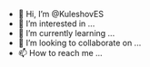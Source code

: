 - 👋 Hi, I’m @KuleshovES
- 👀 I’m interested in ...
- 🌱 I’m currently learning ...
- 💞️ I’m looking to collaborate on ...
- 📫 How to reach me ...

<!---
KuleshovES/KuleshovES is a ✨ special ✨ repository because its `README.md` (this file) appears on your GitHub profile.
You can click the Preview link to take a look at your changes.
--->
